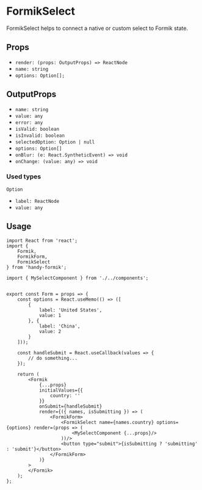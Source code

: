 # FormikSelect

FormikSelect helps to connect a native or custom select to Formik state.

## Props

* `render: (props: OutputProps) => ReactNode`
* `name: string`
* `options: Option[];`

## OutputProps

* `name: string`
* `value: any`
* `error: any`
* `isValid: boolean`
* `isInvalid: boolean`
* `selectedOption: Option | null`
* `options: Option[]`
* `onBlur: (e: React.SyntheticEvent) => void`
* `onChange: (value: any) => void`

### Used types

`Option`
* `label: ReactNode`
* `value: any`


## Usage

```
import React from 'react';
import {
    Formik,
    FormikForm,
    FormikSelect
} from 'handy-formik';

import { MySelectComponent } from './../components';


export const Form = props => {
    const options = React.useMemo(() => ([
        {
            label: 'United States',
            value: 1
        }, {
            label: 'China',
            value: 2
        }
    ]));

    const handleSubmit = React.useCallback(values => {
        // do something...
    });

    return (
        <Formik
            {...props}
            initialValues={{
                country: ''
            }}
            onSubmit={handleSubmit}
            render={({ names, isSubmitting }) => (
                <FormikForm>
                    <FormikSelect name={names.country} options={options} render=(props => (
                        <MySelectComponent {...props}/>
                    ))/>
                    <button type="submit">{isSubmitting ? 'submitting' : 'submit'}</button>
                </FormikForm>
            )}
        >
        </Formik>
    );
};
```

